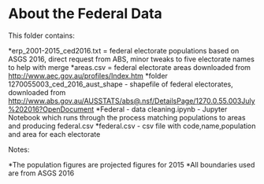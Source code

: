About the Federal Data
========

This folder contains:

*erp_2001-2015_ced2016.txt = federal electorate populations based on ASGS 2016, direct request from ABS, minor tweaks to five electorate names to help with merge
*areas.csv = federal electorate areas downloaded from http://www.aec.gov.au/profiles/Index.htm
*folder 1270055003_ced_2016_aust_shape - shapefile of federal electorates, downloaded from http://www.abs.gov.au/AUSSTATS/abs@.nsf/DetailsPage/1270.0.55.003July%202016?OpenDocument
*Federal - data cleaning.ipynb - Jupyter Notebook which runs through the process matching populations to areas and producing federal.csv
*federal.csv - csv file with code,name,population and area for each electorate

Notes:

*The population figures are projected figures for 2015
*All boundaries used are from ASGS 2016